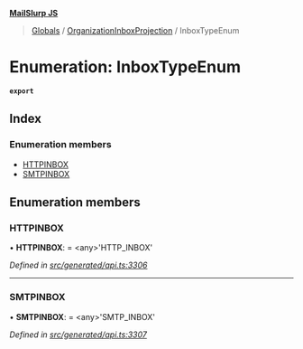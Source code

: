 **[MailSlurp JS](../README.md)**

> [Globals](../README.md) / [OrganizationInboxProjection](../modules/organizationinboxprojection.md) / InboxTypeEnum

# Enumeration: InboxTypeEnum

**`export`** 

## Index

### Enumeration members

* [HTTPINBOX](organizationinboxprojection.inboxtypeenum.md#httpinbox)
* [SMTPINBOX](organizationinboxprojection.inboxtypeenum.md#smtpinbox)

## Enumeration members

### HTTPINBOX

•  **HTTPINBOX**:  = \<any>'HTTP\_INBOX'

*Defined in [src/generated/api.ts:3306](https://github.com/mailslurp/mailslurp-client/blob/c5e5f20/src/generated/api.ts#L3306)*

___

### SMTPINBOX

•  **SMTPINBOX**:  = \<any>'SMTP\_INBOX'

*Defined in [src/generated/api.ts:3307](https://github.com/mailslurp/mailslurp-client/blob/c5e5f20/src/generated/api.ts#L3307)*
